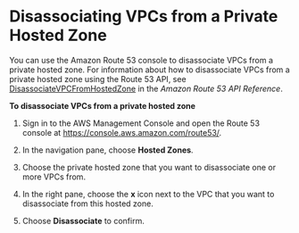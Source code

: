 # Disassociating VPCs from a Private Hosted Zone<a name="hosted-zone-private-disassociate-vpcs"></a>

You can use the Amazon Route 53 console to disassociate VPCs from a private hosted zone\. For information about how to disassociate VPCs from a private hosted zone using the Route 53 API, see [DisassociateVPCFromHostedZone](http://docs.aws.amazon.com/Route53/latest/APIReference/API_DisassociateVPCFromHostedZone.html) in the *Amazon Route 53 API Reference*\. 

**To disassociate VPCs from a private hosted zone**

1. Sign in to the AWS Management Console and open the Route 53 console at [https://console\.aws\.amazon\.com/route53/](https://console.aws.amazon.com/route53/)\.

1. In the navigation pane, choose **Hosted Zones**\.

1. Choose the private hosted zone that you want to disassociate one or more VPCs from\.

1. In the right pane, choose the **x** icon next to the VPC that you want to disassociate from this hosted zone\.

1. Choose **Disassociate** to confirm\.